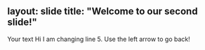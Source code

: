 layout: slide
title: "Welcome to our second slide!"
---
Your text
Hi I am changing line 5.
Use the left arrow to go back!
